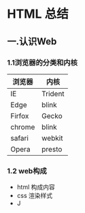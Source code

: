 # HTML 总结
## 一.认识Web
### 1.1浏览器的分类和内核
|浏览器|内核|
|---|---|
|IE|Trident|
|Edge|blink|
|Firfox|Gecko|
|chrome|blink|
|safari|webkit|
|Opera|presto|
### 1.2 web构成
- html 构成内容
- css  渲染样式
- J
